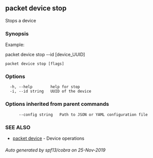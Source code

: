 ## packet device stop

Stops a device

### Synopsis

Example:

  packet device stop --id [device_UUID]
  
  

```
packet device stop [flags]
```

### Options

```
  -h, --help        help for stop
  -i, --id string   UUID of the device
```

### Options inherited from parent commands

```
      --config string   Path to JSON or YAML configuration file
```

### SEE ALSO

* [packet device](packet_device.md)	 - Device operations

###### Auto generated by spf13/cobra on 25-Nov-2019

